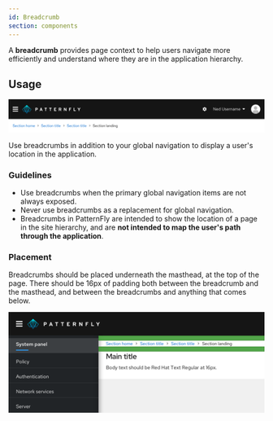 ```yaml
---
id: Breadcrumb
section: components
---
```

A **breadcrumb** provides page context to help users navigate more efficiently and understand where they are in the application hierarchy.

## Usage

<img src="./img/breadcrumb.png" alt="Example of breadcrumbs" width="990"/>

Use breadcrumbs in addition to your global navigation to display a user's location in the application.

### Guidelines
* Use breadcrumbs when the primary global navigation items are not always exposed.
* Never use breadcrumbs as a replacement for global navigation.
* Breadcrumbs in PatternFly are intended to show the location of a page in the site hierarchy, and are **not intended to map the user's path through the application**.

### Placement
Breadcrumbs should be placed underneath the masthead, at the top of the page. There should be 16px of padding both between the breadcrumb and the masthead, and between the breadcrumbs and anything that comes below.

<img src="./img/placement.png" alt="Placement of breadcrumbs and padding" width="825"/>

